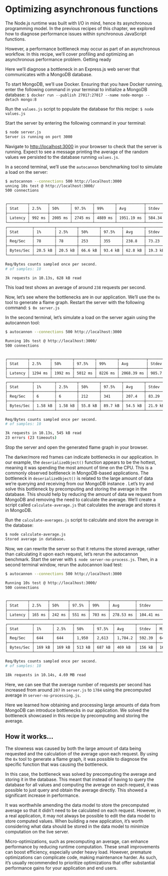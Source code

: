 # Optimizing asynchronous functions

The Node.js runtime was built with I/O in mind, hence its asynchronous programming model. In the
previous recipes of this chapter, we explored how to diagnose performance issues within synchronous
JavaScript functions.

However, a performance bottleneck may occur as part of an asynchronous workflow. In this recipe,
we’ll cover profiling and optimizing an asynchronous performance problem.
Getting ready

Here we’ll diagnose a bottleneck in an Express.js web server that communicates with a
MongoDB database.

To start MongoDB, we’ll use Docker. Ensuring that you have Docker
running, enter the following command in your terminal to initialize a MongoDB database:
`$ docker run --publish 27017:27017 --name node-mongo --detach mongo:8`

Run the `values.js` script to populate the database for this recipe:
`$ node values.js`

Start the server by entering the following command in your terminal:

```Bash
$ node server.js
Server is running on port 3000
```

Navigate to <http://localhost:3000> in your browser to check that the server is running.
Expect to see a message printing the average of the random values we persisted to the database
running `values.js`.

In a second terminal, we’ll use the `autocannon` benchmarking tool to simulate a load on
the server:

```Bash
$ autocannon --connections 500 http://localhost:3000
unning 10s test @ http://localhost:3000/
500 connections


┌─────────┬────────┬─────────┬─────────┬─────────┬────────────┬───────────┬─────────┐
│ Stat    │ 2.5%   │ 50%     │ 97.5%   │ 99%     │ Avg        │ Stdev     │ Max     │
├─────────┼────────┼─────────┼─────────┼─────────┼────────────┼───────────┼─────────┤
│ Latency │ 992 ms │ 2005 ms │ 2745 ms │ 4889 ms │ 1951.19 ms │ 584.34 ms │ 7067 ms │
└─────────┴────────┴─────────┴─────────┴─────────┴────────────┴───────────┴─────────┘
┌───────────┬─────────┬─────────┬─────────┬─────────┬─────────┬─────────┬─────────┐
│ Stat      │ 1%      │ 2.5%    │ 50%     │ 97.5%   │ Avg     │ Stdev   │ Min     │
├───────────┼─────────┼─────────┼─────────┼─────────┼─────────┼─────────┼─────────┤
│ Req/Sec   │ 78      │ 78      │ 253     │ 355     │ 238.8   │ 73.23   │ 78      │
├───────────┼─────────┼─────────┼─────────┼─────────┼─────────┼─────────┼─────────┤
│ Bytes/Sec │ 20.5 kB │ 20.5 kB │ 66.6 kB │ 93.4 kB │ 62.8 kB │ 19.3 kB │ 20.5 kB │
└───────────┴─────────┴─────────┴─────────┴─────────┴─────────┴─────────┴─────────┘

Req/Bytes counts sampled once per second.
# of samples: 10

3k requests in 10.13s, 628 kB read
```

This load test shows an average of around `238` requests per second.

Now, let’s see where the bottlenecks are in our application. We’ll use the `0x` tool to generate a
flame graph. Restart the server with the following command:
`$ 0x server.js`

In the second terminal, let’s simulate a load on the server again using the autocannon tool:

```Bash
$ autocannon --connections 500 http://localhost:3000

Running 10s test @ http://localhost:3000/
500 connections


┌─────────┬─────────┬─────────┬─────────┬─────────┬────────────┬──────────┬─────────┐
│ Stat    │ 2.5%    │ 50%     │ 97.5%   │ 99%     │ Avg        │ Stdev    │ Max     │
├─────────┼─────────┼─────────┼─────────┼─────────┼────────────┼──────────┼─────────┤
│ Latency │ 1294 ms │ 1992 ms │ 5012 ms │ 8226 ms │ 2068.39 ms │ 985.7 ms │ 9985 ms │
└─────────┴─────────┴─────────┴─────────┴─────────┴────────────┴──────────┴─────────┘
┌───────────┬─────────┬─────────┬─────────┬─────────┬─────────┬─────────┬─────────┐
│ Stat      │ 1%      │ 2.5%    │ 50%     │ 97.5%   │ Avg     │ Stdev   │ Min     │
├───────────┼─────────┼─────────┼─────────┼─────────┼─────────┼─────────┼─────────┤
│ Req/Sec   │ 6       │ 6       │ 212     │ 341     │ 207.4   │ 83.29   │ 6       │
├───────────┼─────────┼─────────┼─────────┼─────────┼─────────┼─────────┼─────────┤
│ Bytes/Sec │ 1.58 kB │ 1.58 kB │ 55.8 kB │ 89.7 kB │ 54.5 kB │ 21.9 kB │ 1.58 kB │
└───────────┴─────────┴─────────┴─────────┴─────────┴─────────┴─────────┴─────────┘

Req/Bytes counts sampled once per second.
# of samples: 10

3k requests in 10.13s, 545 kB read
23 errors (23 timeouts)
```

Stop the server and open the generated flame graph in your browser.

The darker/more red frames can indicate bottlenecks in our application.
In our example, the `deserializeObject()` function appears to be the hottest,
meaning it was spending the most amount of time on the
CPU. This is a commonly observed bottleneck in MongoDB-based applications. The bottleneck
in `deserializeObject()` is related to the large amount of data we’re querying and receiving
from our MongoDB instance
.
Let’s try and solve this bottleneck by precomputing and storing the average in the database.
This should help by reducing the amount of data we request from MongoDB and removing
the need to calculate the average. We’ll create a script called `calculate-average.js` that
calculates the average and stores it in MongoDB.

Run the `calculate-averages.js` script to calculate and store the average in the database:

```Bash
$ node calculate-average.js
Stored average in database.
```

Now, we can rewrite the server so that it returns the stored average, rather than calculating it
upon each request, let’s rerun the autocannon benchmark. Start the server with `$ node server-no-process.js`.
Then, in a second terminal window, rerun the autocannon load test:

```Bash
$ autocannon --connections 500 http://localhost:3000

Running 10s test @ http://localhost:3000/
500 connections


┌─────────┬────────┬────────┬────────┬────────┬───────────┬───────────┬────────┐
│ Stat    │ 2.5%   │ 50%    │ 97.5%  │ 99%    │ Avg       │ Stdev     │ Max    │
├─────────┼────────┼────────┼────────┼────────┼───────────┼───────────┼────────┤
│ Latency │ 165 ms │ 242 ms │ 551 ms │ 703 ms │ 278.53 ms │ 104.41 ms │ 944 ms │
└─────────┴────────┴────────┴────────┴────────┴───────────┴───────────┴────────┘
┌───────────┬────────┬────────┬────────┬────────┬─────────┬────────┬────────┐
│ Stat      │ 1%     │ 2.5%   │ 50%    │ 97.5%  │ Avg     │ Stdev  │ Min    │
├───────────┼────────┼────────┼────────┼────────┼─────────┼────────┼────────┤
│ Req/Sec   │ 644    │ 644    │ 1,950  │ 2,613  │ 1,784.2 │ 592.39 │ 644    │
├───────────┼────────┼────────┼────────┼────────┼─────────┼────────┼────────┤
│ Bytes/Sec │ 169 kB │ 169 kB │ 513 kB │ 687 kB │ 469 kB  │ 156 kB │ 169 kB │
└───────────┴────────┴────────┴────────┴────────┴─────────┴────────┴────────┘

Req/Bytes counts sampled once per second.
# of samples: 10

18k requests in 10.14s, 4.69 MB read
```

Here, we can see that the average number of requests per second has increased from around `207`
in `server.js` to `1784` using the precomputed average in `server-no-processing.js`.

Here we learned how obtaining and processing large amounts of data from MongoDB
can introduce bottlenecks in our application. We solved the bottleneck showcased in this recipe by
precomputing and storing the average.

## How it works…

The slowness was caused by both the large amount of data being requested and the calculation of the
average upon each request. By using the `0x` tool to generate a flame graph, it was possible to diagnose
the specific function that was causing the bottleneck.

In this case, the bottleneck was solved by precomputing the average and storing it in the database.
This meant that instead of having to query the database for all values and computing the average on
each request, it was possible to just query and obtain the average directly. This showed a significant
increase in performance.

It was worthwhile amending the data model to store the precomputed average so that it didn’t need to
be calculated on each request. However, in a real application, it may not always be possible to edit the
data model to store computed values. When building a new application, it’s worth considering what
data should be stored in the data model to minimize computation on the live server.

Micro-optimizations, such as precomputing an average, can enhance performance by reducing
runtime computation. These small improvements can boost efficiency, especially under heavy load.
However, premature optimizations can complicate code, making maintenance harder. As such, it’s
usually recommended to prioritize optimizations that offer substantial performance gains for your
application and end users.
